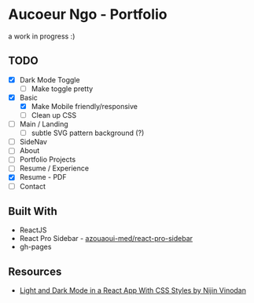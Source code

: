 # Aucoeur Ngo - Portfolio
a work in progress :)

## TODO
- [x] Dark Mode Toggle
  - [ ] Make toggle pretty
- [x] Basic
  - [x] Make Mobile friendly/responsive
  - [ ] Clean up CSS
- [ ] Main / Landing
  - [ ] subtle SVG pattern background (?)
- [ ] SideNav
- [ ] About
- [ ] Portfolio Projects
- [ ] Resume / Experience
- [x] Resume - PDF
- [ ] Contact

## Built With
- ReactJS
- React Pro Sidebar - [azouaoui-med/react-pro-sidebar](https://github.com/azouaoui-med/react-pro-sidebar)
- gh-pages

## Resources
- [Light and Dark Mode in a React App With CSS Styles by Nijin Vinodan](https://medium.com/swlh/setting-up-light-and-dark-mode-in-a-react-application-just-with-styles-7790dea22aed)
